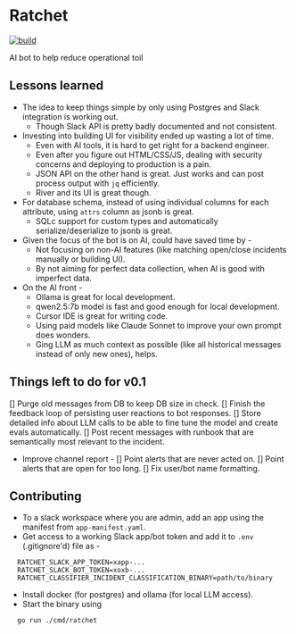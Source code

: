 # Ratchet 

[![build](https://github.com/dynoinc/ratchet/actions/workflows/build.yml/badge.svg?branch=main)](https://github.com/dynoinc/ratchet/actions/workflows/build.yml)

AI bot to help reduce operational toil

## Lessons learned

* The idea to keep things simple by only using Postgres and Slack integration is working out.
  * Though Slack API is pretty badly documented and not consistent.
* Investing into building UI for visibility ended up wasting a lot of time. 
  * Even with AI tools, it is hard to get right for a backend engineer.
  * Even after you figure out HTML/CSS/JS, dealing with security concerns and deploying to production is a pain.
  * JSON API on the other hand is great. Just works and can post process output with `jq` efficiently.
  * River and its UI is great though.
* For database schema, instead of using individual columns for each attribute, using `attrs` column as jsonb is great.
  * SQLc support for custom types and automatically serialize/deserialize to jsonb is great.
* Given the focus of the bot is on AI, could have saved time by - 
  * Not focusing on non-AI features (like matching open/close incidents manually or building UI).
  * By not aiming for perfect data collection, when AI is good with imperfect data.
* On the AI front - 
  * Ollama is great for local development. 
  * qwen2.5:7b model is fast and good enough for local development.
  * Cursor IDE is great for writing code. 
  * Using paid models like Claude Sonnet to improve your own prompt does wonders.
  * Ging LLM as much context as possible (like all historical messages instead of only new ones), helps.

## Things left to do for v0.1

[] Purge old messages from DB to keep DB size in check.
[] Finish the feedback loop of persisting user reactions to bot responses.
[] Store detailed info about LLM calls to be able to fine tune the model and create evals automatically.
[] Post recent messages with runbook that are semantically most relevant to the incident.
* Improve channel report -
  [] Point alerts that are never acted on.
  [] Point alerts that are open for too long. 
  [] Fix user/bot name formatting.

## Contributing

* To a slack workspace where you are admin, add an app using the manifest from `app-manifest.yaml`.
* Get access to a working Slack app/bot token and add it to `.env` (.gitignore'd) file as -
```
  RATCHET_SLACK_APP_TOKEN=xapp-...
  RATCHET_SLACK_BOT_TOKEN=xoxb-...
  RATCHET_CLASSIFIER_INCIDENT_CLASSIFICATION_BINARY=path/to/binary
```
* Install docker (for postgres) and ollama (for local LLM access).
* Start the binary using 
```bash
  go run ./cmd/ratchet
```
